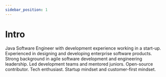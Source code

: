 ```yaml
---
sidebar_position: 1
---
```


# Intro

Java Software Engineer with development experience working in a start-up. Experienced in designing and developing
enterprise software products.
Strong background in agile software development and engineering leadership.
Led development teams and mentored juniors.
Open-source contributor. Tech enthusiast. Startup mindset and customer-first mindset.